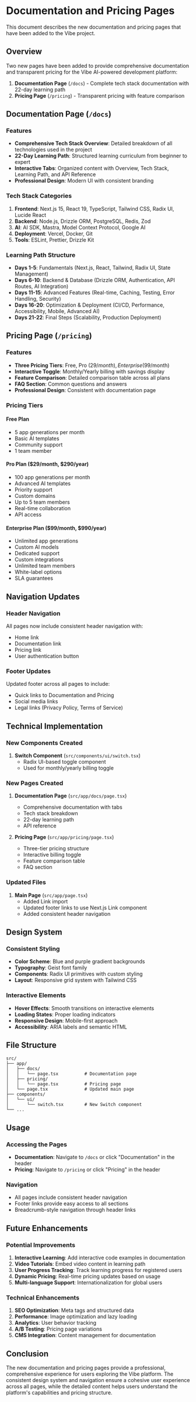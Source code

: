 # Documentation and Pricing Pages

This document describes the new documentation and pricing pages that have been added to the Vibe project.

## Overview

Two new pages have been added to provide comprehensive documentation and transparent pricing for the Vibe AI-powered development platform:

1. **Documentation Page** (`/docs`) - Complete tech stack documentation with 22-day learning path
2. **Pricing Page** (`/pricing`) - Transparent pricing with feature comparison

## Documentation Page (`/docs`)

### Features
- **Comprehensive Tech Stack Overview**: Detailed breakdown of all technologies used in the project
- **22-Day Learning Path**: Structured learning curriculum from beginner to expert
- **Interactive Tabs**: Organized content with Overview, Tech Stack, Learning Path, and API Reference
- **Professional Design**: Modern UI with consistent branding

### Tech Stack Categories
1. **Frontend**: Next.js 15, React 19, TypeScript, Tailwind CSS, Radix UI, Lucide React
2. **Backend**: Node.js, Drizzle ORM, PostgreSQL, Redis, Zod
3. **AI**: AI SDK, Mastra, Model Context Protocol, Google AI
4. **Deployment**: Vercel, Docker, Git
5. **Tools**: ESLint, Prettier, Drizzle Kit

### Learning Path Structure
- **Days 1-5**: Fundamentals (Next.js, React, Tailwind, Radix UI, State Management)
- **Days 6-10**: Backend & Database (Drizzle ORM, Authentication, API Routes, AI Integration)
- **Days 11-15**: Advanced Features (Real-time, Caching, Testing, Error Handling, Security)
- **Days 16-20**: Optimization & Deployment (CI/CD, Performance, Accessibility, Mobile, Advanced AI)
- **Days 21-22**: Final Steps (Scalability, Production Deployment)

## Pricing Page (`/pricing`)

### Features
- **Three Pricing Tiers**: Free, Pro ($29/month), Enterprise ($99/month)
- **Interactive Toggle**: Monthly/Yearly billing with savings display
- **Feature Comparison**: Detailed comparison table across all plans
- **FAQ Section**: Common questions and answers
- **Professional Design**: Consistent with documentation page

### Pricing Tiers

#### Free Plan
- 5 app generations per month
- Basic AI templates
- Community support
- 1 team member

#### Pro Plan ($29/month, $290/year)
- 100 app generations per month
- Advanced AI templates
- Priority support
- Custom domains
- Up to 5 team members
- Real-time collaboration
- API access

#### Enterprise Plan ($99/month, $990/year)
- Unlimited app generations
- Custom AI models
- Dedicated support
- Custom integrations
- Unlimited team members
- White-label options
- SLA guarantees

## Navigation Updates

### Header Navigation
All pages now include consistent header navigation with:
- Home link
- Documentation link
- Pricing link
- User authentication button

### Footer Updates
Updated footer across all pages to include:
- Quick links to Documentation and Pricing
- Social media links
- Legal links (Privacy Policy, Terms of Service)

## Technical Implementation

### New Components Created
1. **Switch Component** (`src/components/ui/switch.tsx`)
   - Radix UI-based toggle component
   - Used for monthly/yearly billing toggle

### New Pages Created
1. **Documentation Page** (`src/app/docs/page.tsx`)
   - Comprehensive documentation with tabs
   - Tech stack breakdown
   - 22-day learning path
   - API reference

2. **Pricing Page** (`src/app/pricing/page.tsx`)
   - Three-tier pricing structure
   - Interactive billing toggle
   - Feature comparison table
   - FAQ section

### Updated Files
1. **Main Page** (`src/app/page.tsx`)
   - Added Link import
   - Updated footer links to use Next.js Link component
   - Added consistent header navigation

## Design System

### Consistent Styling
- **Color Scheme**: Blue and purple gradient backgrounds
- **Typography**: Geist font family
- **Components**: Radix UI primitives with custom styling
- **Layout**: Responsive grid system with Tailwind CSS

### Interactive Elements
- **Hover Effects**: Smooth transitions on interactive elements
- **Loading States**: Proper loading indicators
- **Responsive Design**: Mobile-first approach
- **Accessibility**: ARIA labels and semantic HTML

## File Structure

```
src/
├── app/
│   ├── docs/
│   │   └── page.tsx          # Documentation page
│   ├── pricing/
│   │   └── page.tsx          # Pricing page
│   └── page.tsx              # Updated main page
├── components/
│   └── ui/
│       └── switch.tsx        # New Switch component
└── ...
```

## Usage

### Accessing the Pages
- **Documentation**: Navigate to `/docs` or click "Documentation" in the header
- **Pricing**: Navigate to `/pricing` or click "Pricing" in the header

### Navigation
- All pages include consistent header navigation
- Footer links provide easy access to all sections
- Breadcrumb-style navigation through header links

## Future Enhancements

### Potential Improvements
1. **Interactive Learning**: Add interactive code examples in documentation
2. **Video Tutorials**: Embed video content in learning path
3. **User Progress Tracking**: Track learning progress for registered users
4. **Dynamic Pricing**: Real-time pricing updates based on usage
5. **Multi-language Support**: Internationalization for global users

### Technical Enhancements
1. **SEO Optimization**: Meta tags and structured data
2. **Performance**: Image optimization and lazy loading
3. **Analytics**: User behavior tracking
4. **A/B Testing**: Pricing page variations
5. **CMS Integration**: Content management for documentation

## Conclusion

The new documentation and pricing pages provide a professional, comprehensive experience for users exploring the Vibe platform. The consistent design system and navigation ensure a cohesive user experience across all pages, while the detailed content helps users understand the platform's capabilities and pricing structure.
